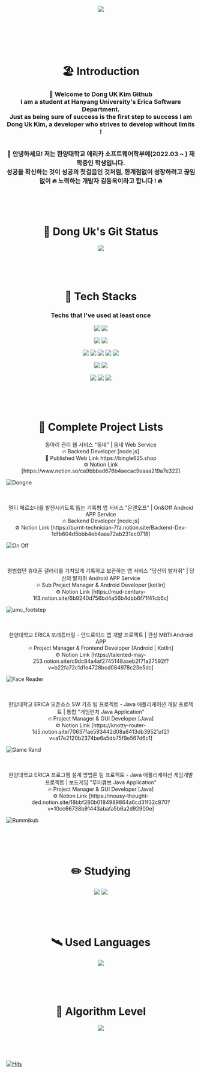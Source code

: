 <p align="center">
<img src="https://capsule-render.vercel.app/api?type=Waving&color=33FFFF&height=300&section=header&text=Dong%20Uk's%20Github%20🏄&fontSize=80" />
</p><br/><br/><br/><br/><br/>

<h1 align="center">🏖 Introduction</h1>
<h3 align="center"> 👋 Welcome to Dong UK Kim Github </br>
I am a student at Hanyang University's Erica Software Department.</br>
Just as being sure of success is the first step to success
I am Dong Uk Kim, a developer who strives to develop without limits ! </br></br>

👋 안녕하세요! 저는 한양대학교 에리카 소프트웨어학부에(2022.03 ~ ) 재학중인 학생입니다. </br>
성공을 확신하는 것이 성공의 첫걸음인 것처럼, 한계점없이 성장하려고 끊임없이 🔥 노력하는 개발자 김동욱이라고 합니다 ! 🔥 </h3>
</br></br></br>



<h1 align="center">🚋 Dong Uk's Git Status</h1>
<p align="center">
<img src="https://github-readme-stats.vercel.app/api?username=UnivDonguk22&theme=blue-green"/>
</p>
</br></br></br>



<h1 align="center"> 🚀 Tech Stacks</h1>

<h3 align="center"> Techs that I've used at least once </h3>

<p align="center">
<img src="https://img.shields.io/badge/Python-3766AB?style=flat-square&logo=Python&logoColor=white"/>
<img src="https://img.shields.io/badge/C-A8B9CC?style=flat-square&logo=C&logoColor=white"/> </br>

<p align="center">
<img src="https://img.shields.io/badge/Android-3DDC84?style=flat-square&logo=Android&logoColor=white"/>
<img src="https://img.shields.io/badge/Kotlin-7F52FF?style=flat-square&logo=Kotlin&logoColor=white"/></br>

<p align="center">
<img src="https://img.shields.io/badge/AWS EC2-FF9900?style=flat-square&logo=Amazon EC2&logoColor=white"/>
<img src="https://img.shields.io/badge/MySQL-4479A1?style=flat-square&logo=MySQL&logoColor=white"/>
<img src="https://img.shields.io/badge/Node.js-339933?style=flat-square&logo=Node.js&logoColor=white"/>
<img src="https://img.shields.io/badge/Express-000000?style=flat-square&logo=Express&logoColor=white"/>
<img src="https://img.shields.io/badge/NGINX-009639?style=flat-square&logo=NGINX&logoColor=white"/> </br>

<p align="center">
<img src="https://img.shields.io/badge/Postman-FF6C37?style=flat-square&logo=Postman&logoColor=white"/>
<img src="https://img.shields.io/badge/Swagger-85EA2D?style=flat-square&logo=Swagger&logoColor=white"/> </br>

<p align="center">
<img src="https://img.shields.io/badge/Notion-000000?style=flat-square&logo=Notion&logoColor=white"/>
<img src="https://img.shields.io/badge/Slack-4A154B?style=flat-square&logo=Slack&logoColor=white"/>
<img src="https://img.shields.io/badge/Figma-232F3E?style=flat-square&logo=Figma&logoColor=white"/> </p>
</br></br></br>



<h1 align="center">🌉 Complete Project Lists</h1>
<p align="center"> 동아리 관리 웹 서비스 "동네" | 동네 Web Service </br> 
🔥 Backend Developer [node.js] </br>
📢 Published Web Link https://bingle625.shop </br>
⚙️ Notion Link [https://www.notion.so/ca9bbbad676b4aecac9eaaa219a7e322] </p>

![Dongne](https://user-images.githubusercontent.com/106023670/192161005-dcfebe82-dfe2-4527-bde8-aa927ef07884.png)
</br></br></br>

<p align="center"> 멀티 페르소나를 발전시키도록 돕는 기록형 앱 서비스 "온앤오프" | On&Off Android APP Service </br>
🔥 Backend Developer [node.js] </br>
⚙️ Notion Link [https://burnt-technician-7fa.notion.site/Backend-Dev-1dfb604d5bbb4eb4aaa72ab231ec0718]

![On Off](https://user-images.githubusercontent.com/106023670/192161215-7dc41ca2-2900-4373-b267-5dd7fa16e5e9.png)
</br></br></br>

<p align="center"> 평범했던 휴대폰 갤러리를 가치있게 기록하고 보관하는 앱 서비스 "당신의 발자취" | 당신의 발자취 Android APP Service </br>
🔥 Sub Project Manager & Android Developer [kotlin] </br>
⚙️ Notion Link [https://mud-century-1f3.notion.site/6b9240d756bd4a56b4dbb6f71f41cb6c]

![umc_footstep](https://user-images.githubusercontent.com/106023670/222886490-11a68d61-f450-452d-bd61-8cc49a97e4f4.png)
</br></br></br>

<p align="center"> 한양대학교 ERICA 또래튜터링 - 안드로이드 앱 개발 프로젝트 | 관상 MBTI Android APP </br>
🔥 Project Manager & Frontend Developer [Android | Kotlin] </br>
⚙️ Notion Link [https://talented-may-253.notion.site/c9dc84a4af2745148aaeb2f71a27592f?v=b22fa72c1d1e4728bcd084978c23e5dc]

![Face Reader](https://user-images.githubusercontent.com/106023670/215704099-a632f349-90b0-4043-b1de-9e8d723d25a4.png)
</br></br></br>

<p align="center"> 한양대학교 ERICA 오픈소스 SW 기초 팀 프로젝트 - Java 애플리케이션 개발 프로젝트 | 통합 "게임런처 Java Application" </br>
🔥 Project Manager & GUI Developer [Java] </br>
⚙️ Notion Link [https://knotty-router-1d5.notion.site/70637fae593442d08a8413db39521af2?v=a17e2120b2374be6a5db75f9e567d6c1]

![Game Rand](https://user-images.githubusercontent.com/106023670/215704083-21388824-83a5-450f-a3cf-72b37014f8aa.png)
</br></br></br>

<p align="center"> 한양대학교 ERICA 프로그램 설계 방법론 팀 프로젝트 - Java 애플리케이션 게임개발 프로젝트 | 보드게임 "루미큐브 Java Application" </br>
🔥 Project Manager & GUI Developer [Java] </br>
⚙️ Notion Link [https://mousy-thought-ded.notion.site/18bbf280b0184989864a6cd31f32c870?v=10cc66738b91443abafa5b6a2d92900e]

![Rummikub](https://user-images.githubusercontent.com/106023670/215704093-22eb89eb-9b5d-4625-b253-4c677e34c4d0.png)
</br></br></br></br></br>






<h1 align="center"> ✏️ Studying</h1>
<p align="center">
<img src="https://img.shields.io/badge/NestJs-E0234E?style=flat-square&logo=NestJs&logoColor=white"/>
<img src="https://img.shields.io/badge/TypeScript-3178C6?style=flat-square&logo=TypeScript&logoColor=white"/>
</p>
</br></br></br>



<h1 align="center">🛰 Used Languages</h1>

<p align="center">
<img src="https://github-readme-stats.vercel.app/api/top-langs/?username=UnivDonguk22&layout=compact&theme=vision-friendly-dark&langs_count=10"/>
</p>

</br>
</br>
</br>

<h1 align="center">🌱 Algorithm Level</h1>
<p align="center">
<img src="http://mazassumnida.wtf/api/v2/generate_badge?boj=kampo5096"/>
</p>
</br>
</br>
</br>


[![Hits](https://hits.seeyoufarm.com/api/count/incr/badge.svg?url=https%3A%2F%2Fgithub.com%2FUnivDonguk22&count_bg=%230DC0E3&title_bg=%231592C8&icon=&icon_color=%232A0ED5&title=hits&edge_flat=false)](https://hits.seeyoufarm.com)
